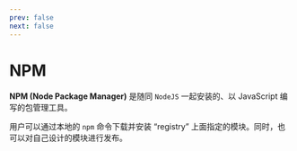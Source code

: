 ```yaml
---
prev: false
next: false
---
```


# NPM

**NPM (Node Package Manager)** 是随同 `NodeJS` 一起安装的、以 JavaScript 编写的包管理工具。

用户可以通过本地的 `npm` 命令下载并安装 “registry” 上面指定的模块。同时，也可以对自己设计的模块进行发布。
